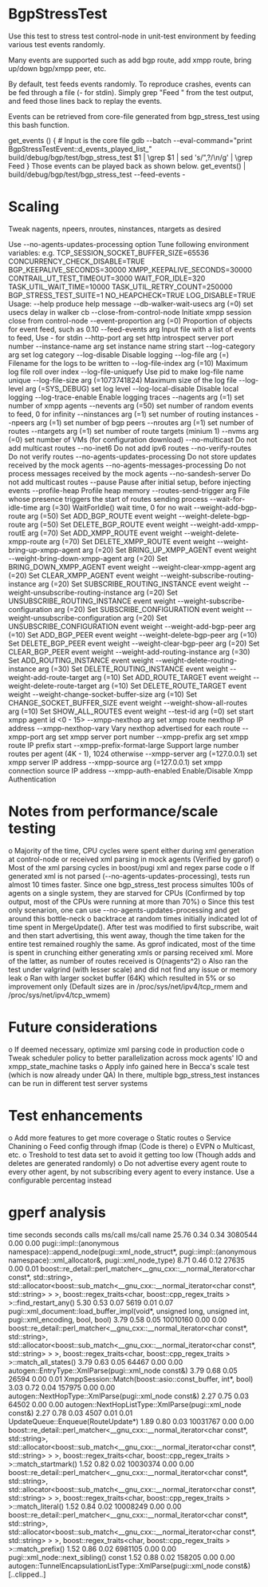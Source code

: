 BgpStressTest
===============
Use this test to stress test control-node in unit-test environment by 
feeding various test events randomly.

Many events are supported such as add bgp route, add xmpp route, 
bring up/down bgp/xmpp peer, etc.

By default, test feeds events randomly. To reproduce crashes, 
events can be fed through a file (- for stdin). Simply grep "Feed " from 
the test output, and feed those lines back to replay the events.

Events can be retrieved from core-file generated from bgp_stress_test
using this bash function.

get_events () { # Input is the core file
   gdb --batch --eval-command="print BgpStressTestEvent::d_events_played_list_" build/debug/bgp/test/bgp_stress_test $1 | \grep \$1 | sed 's/",\?/\n/g' | \grep Feed
}
Those events can be played back as shown below.
    get_events() <core-file> | build/debug/bgp/test/bgp_stress_test --feed-events -

Scaling
=======
Tweak nagents, npeers, nroutes, ninstances, ntargets as desired

Use --no-agents-updates-processing option
Tune following environment variables: e.g.
TCP_SESSION_SOCKET_BUFFER_SIZE=65536 CONCURRENCY_CHECK_DISABLE=TRUE BGP_KEEPALIVE_SECONDS=30000 XMPP_KEEPALIVE_SECONDS=30000 CONTRAIL_UT_TEST_TIMEOUT=3000 WAIT_FOR_IDLE=320 TASK_UTIL_WAIT_TIME=10000 TASK_UTIL_RETRY_COUNT=250000 BGP_STRESS_TEST_SUITE=1 NO_HEAPCHECK=TRUE LOG_DISABLE=TRUE
Usage:
  --help                                produce help message
  --db-walker-wait-usecs arg (=0)       set usecs delay in walker cb
  --close-from-control-node             Initiate xmpp session close from 
                                        control-node
  --event-proportion arg (=0)           Proportion of objects for event feed, 
                                        such as 0.10
  --feed-events arg                     Input file with a list of events to 
                                        feed, Use - for stdin
  --http-port arg                       set http introspect server port number
  --instance-name arg                   set instance name string start
  --log-category arg                    set log category
  --log-disable                         Disable logging
  --log-file arg (=<stdout>)            Filename for the logs to be written to
  --log-file-index arg (=10)            Maximum log file roll over index
  --log-file-uniquefy                   Use pid to make log-file name unique
  --log-file-size arg (=1073741824)     Maximum size of the log file
  --log-level arg (=SYS_DEBUG)          set log level 
  --log-local-disable                   Disable local logging
  --log-trace-enable                    Enable logging traces
  --nagents arg (=1)                    set number of xmpp agents
  --nevents arg (=50)                   set number of random events to feed, 0 
                                        for infinity
  --ninstances arg (=1)                 set number of routing instances
  --npeers arg (=1)                     set number of bgp peers
  --nroutes arg (=1)                    set number of routes
  --ntargets arg (=1)                   set number of route targets (minium 1)
  --nvms arg (=0)                       set number of VMs (for configuration 
                                        download)
  --no-multicast                        Do not add multicast routes
  --no-inet6                            Do not add ipv6 routes
  --no-verify-routes                    Do not verify routes
  --no-agents-updates-processing        Do not store updates received by the 
                                        mock agents
  --no-agents-messages-processing       Do not process messages received by the
                                        mock agents
  --no-sandesh-server                   Do not add multicast routes
  --pause                               Pause after initial setup, before 
                                        injecting events
  --profile-heap                        Profile heap memory
  --routes-send-trigger arg             File whose presence triggers the start 
                                        of routes sending process
  --wait-for-idle-time arg (=30)        WaitForIdle() wait time, 0 for no wait
  --weight-add-bgp-route arg (=50)      Set ADD_BGP_ROUTE event weight
  --weight-delete-bgp-route arg (=50)   Set DELETE_BGP_ROUTE event weight
  --weight-add-xmpp-routE arg (=70)     Set ADD_XMPP_ROUTE event weight
  --weight-delete-xmpp-route arg (=70)  Set DELETE_XMPP_ROUTE event weight
  --weight-bring-up-xmpp-agent arg (=20)
                                        Set BRING_UP_XMPP_AGENT event weight
  --weight-bring-down-xmpp-agent arg (=20)
                                        Set BRING_DOWN_XMPP_AGENT event weight
  --weight-clear-xmpp-agent arg (=20)   Set CLEAR_XMPP_AGENT event weight
  --weight-subscribe-routing-instance arg (=20)
                                        Set SUBSCRIBE_ROUTING_INSTANCE event 
                                        weight
  --weight-unsubscribe-routing-instance arg (=20)
                                        Set UNSUBSCRIBE_ROUTING_INSTANCE event 
                                        weight
  --weight-subscribe-configuration arg (=20)
                                        Set SUBSCRIBE_CONFIGURATION event 
                                        weight
  --weight-unsubscribe-configuration arg (=20)
                                        Set UNSUBSCRIBE_CONFIGURATION event 
                                        weight
  --weight-add-bgp-peer arg (=10)       Set ADD_BGP_PEER event weight
  --weight-delete-bgp-peer arg (=10)    Set DELETE_BGP_PEER event weight
  --weight-clear-bgp-peer arg (=20)     Set CLEAR_BGP_PEER event weight
  --weight-add-routing-instance arg (=30)
                                        Set ADD_ROUTING_INSTANCE event weight
  --weight-delete-routing-instance arg (=30)
                                        Set DELETE_ROUTING_INSTANCE event 
                                        weight
  --weight-add-route-target arg (=10)   Set ADD_ROUTE_TARGET event weight
  --weight-delete-route-target arg (=10)
                                        Set DELETE_ROUTE_TARGET event weight
  --weight-change-socket-buffer-size arg (=10)
                                        Set CHANGE_SOCKET_BUFFER_SIZE event 
                                        weight
  --weight-show-all-routes arg (=10)    Set SHOW_ALL_ROUTES event weight
  --test-id arg (=0)                    set start xmpp agent id <0 - 15>
  --xmpp-nexthop arg                    set xmpp route nexthop IP address
  --xmpp-nexthop-vary                   Vary nexthop advertised for each route
  --xmpp-port arg                       set xmpp server port number
  --xmpp-prefix arg                     set xmpp route IP prefix start
  --xmpp-prefix-format-large            Support large number routes per agent 
                                        (4K - 1), 1024 otherwise
  --xmpp-server arg (=127.0.0.1)        set xmpp server IP address
  --xmpp-source arg (=127.0.0.1)        set xmpp connection source IP address
  --xmpp-auth-enabled                   Enable/Disable Xmpp Authentication

Notes from performance/scale testing
====================================
o Majority of the time, CPU cycles were spent either during xml generation
  at control-node or received xml parsing in mock agents (Verified by gprof)
o Most of the xml parsing cycles in boost/pugi xml and regex parse code
o If generated xml is not parsed (--no-agents-updates-processing), tests run almost
  10 times faster.
    Since one bgp_stress_test process simultes 100s of agents on a single system,
    they are starved for CPUs (Confirmed by top output, most of the CPUs were
    running at more than 70%)
o Since this test only scenarion, one can use --no-agents-updates-processing and get
  around this bottle-neck
o backtrace at random times initially indicated lot of time spent in MergeUpdate().
  After test was modified to first subscribe, wait and then start advertising, this
  went away, though the time taken for the entire test remained roughly the same.
  As gprof indicated, most of the time is spent in crunching either generating xmls or
  parsing received xml. More of the latter, as number of routes received is O(nagents^2)
o Also ran the test under valgrind (with lesser scale) and did not find any issue or
  memory leak
o Ran with larger socket buffer (64K) which resulted in 5% or so improvement only
  (Default sizes are in /proc/sys/net/ipv4/tcp_rmem and /proc/sys/net/ipv4/tcp_wmem)

Future considerations
=====================
o If deemed necessary, optimize xml parsing code in production code
o Tweak scheduler policy to better parallelization across mock agents'
  IO and xmpp_state_machine tasks
o Apply info gained here in Becca's scale test (which is now already under QA)
  In there, multiple bgp_stress_test instances can be run in different test server
  systems

Test enhancements
=================
o Add more features to get more coverage
    o Static routes
    o Service Chanining
    o Feed config through ifmap (Code is there)
    o EVPN
    o Multicast, etc.
o Treshold to test data set to avoid it getting too low (Though adds and deletes are
  generated randomly)
o Do not advertise every agent route to every other agent, by not subscribing every
  agent to every instance. Use a configurable percentag instead

gperf analysis
==============
time   seconds   seconds    calls  ms/call  ms/call  name
 25.76      0.34     0.34  3080544     0.00     0.00  pugi::impl::(anonymous namespace)::append_node(pugi::xml_node_struct*, pugi::impl::(anonymous namespace)::xml_allocator&, pugi::xml_node_type)
  8.71      0.46     0.12    27635     0.00     0.01  boost::re_detail::perl_matcher<__gnu_cxx::__normal_iterator<char const*, std::string>, std::allocator<boost::sub_match<__gnu_cxx::__normal_iterator<char const*, std::string> > >, boost::regex_traits<char, boost::cpp_regex_traits<char> > >::find_restart_any()
  5.30      0.53     0.07     5619     0.01     0.07  pugi::xml_document::load_buffer_impl(void*, unsigned long, unsigned int, pugi::xml_encoding, bool, bool)
  3.79      0.58     0.05 10010160     0.00     0.00  boost::re_detail::perl_matcher<__gnu_cxx::__normal_iterator<char const*, std::string>, std::allocator<boost::sub_match<__gnu_cxx::__normal_iterator<char const*, std::string> > >, boost::regex_traits<char, boost::cpp_regex_traits<char> > >::match_all_states()
  3.79      0.63     0.05    64467     0.00     0.00  autogen::EntryType::XmlParse(pugi::xml_node const&)
  3.79      0.68     0.05    26594     0.00     0.01  XmppSession::Match(boost::asio::const_buffer, int*, bool)
  3.03      0.72     0.04   157975     0.00     0.00  autogen::NextHopType::XmlParse(pugi::xml_node const&)
  2.27      0.75     0.03    64502     0.00     0.00  autogen::NextHopListType::XmlParse(pugi::xml_node const&)
  2.27      0.78     0.03     4507     0.01     0.01  UpdateQueue::Enqueue(RouteUpdate*)
  1.89      0.80     0.03 10031767     0.00     0.00  boost::re_detail::perl_matcher<__gnu_cxx::__normal_iterator<char const*, std::string>, std::allocator<boost::sub_match<__gnu_cxx::__normal_iterator<char const*, std::string> > >, boost::regex_traits<char, boost::cpp_regex_traits<char> > >::match_startmark()
  1.52      0.82     0.02 10030374     0.00     0.00  boost::re_detail::perl_matcher<__gnu_cxx::__normal_iterator<char const*, std::string>, std::allocator<boost::sub_match<__gnu_cxx::__normal_iterator<char const*, std::string> > >, boost::regex_traits<char, boost::cpp_regex_traits<char> > >::match_literal()
  1.52      0.84     0.02 10008249     0.00     0.00  boost::re_detail::perl_matcher<__gnu_cxx::__normal_iterator<char const*, std::string>, std::allocator<boost::sub_match<__gnu_cxx::__normal_iterator<char const*, std::string> > >, boost::regex_traits<char, boost::cpp_regex_traits<char> > >::match_prefix()
  1.52      0.86     0.02  6981105     0.00     0.00  pugi::xml_node::next_sibling() const
  1.52      0.88     0.02   158205     0.00     0.00  autogen::TunnelEncapsulationListType::XmlParse(pugi::xml_node const&)
[..clipped..]